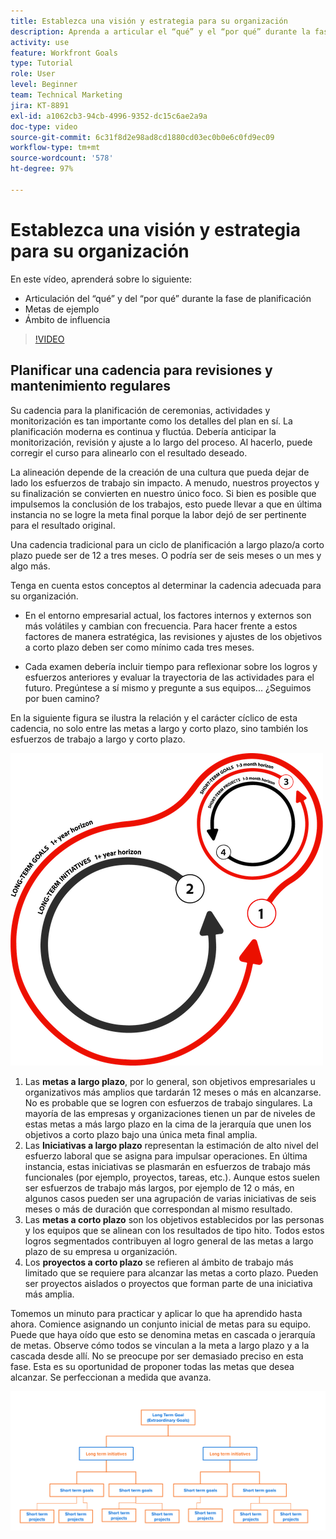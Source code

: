 ```yaml
---
title: Establezca una visión y estrategia para su organización
description: Aprenda a articular el “qué” y el “por qué” durante la fase de planificación, las metas de ejemplo y el ámbito de influencia.
activity: use
feature: Workfront Goals
type: Tutorial
role: User
level: Beginner
team: Technical Marketing
jira: KT-8891
exl-id: a1062cb3-94cb-4996-9352-dc15c6ae2a9a
doc-type: video
source-git-commit: 6c31f8d2e98ad8cd1880cd03ec0b0e6c0fd9ec09
workflow-type: tm+mt
source-wordcount: '578'
ht-degree: 97%

---
```


# Establezca una visión y estrategia para su organización

En este vídeo, aprenderá sobre lo siguiente:

* Articulación del “qué” y del “por qué” durante la fase de planificación
* Metas de ejemplo
* Ámbito de influencia

>[!VIDEO](https://video.tv.adobe.com/v/335185/?quality=12&learn=on)

## Planificar una cadencia para revisiones y mantenimiento regulares

Su cadencia para la planificación de ceremonias, actividades y monitorización es tan importante como los detalles del plan en sí. La planificación moderna es continua y fluctúa. Debería anticipar la monitorización, revisión y ajuste a lo largo del proceso. Al hacerlo, puede corregir el curso para alinearlo con el resultado deseado.

La alineación depende de la creación de una cultura que pueda dejar de lado los esfuerzos de trabajo sin impacto. A menudo, nuestros proyectos y su finalización se convierten en nuestro único foco. Si bien es posible que impulsemos la conclusión de los trabajos, esto puede llevar a que en última instancia no se logre la meta final porque la labor dejó de ser pertinente para el resultado original.

Una cadencia tradicional para un ciclo de planificación a largo plazo/a corto plazo puede ser de 12 a tres meses. O podría ser de seis meses o un mes y algo más.

Tenga en cuenta estos conceptos al determinar la cadencia adecuada para su organización.

* En el entorno empresarial actual, los factores internos y externos son más volátiles y cambian con frecuencia. Para hacer frente a estos factores de manera estratégica, las revisiones y ajustes de los objetivos a corto plazo deben ser como mínimo cada tres meses.

* Cada examen debería incluir tiempo para reflexionar sobre los logros y esfuerzos anteriores y evaluar la trayectoria de las actividades para el futuro. Pregúntese a sí mismo y pregunte a sus equipos... ¿Seguimos por buen camino?

En la siguiente figura se ilustra la relación y el carácter cíclico de esta cadencia, no solo entre las metas a largo y corto plazo, sino también los esfuerzos de trabajo a largo y corto plazo.

![Gráfico de un ciclo de ejecución estratégica](assets/02-workfront-goals-strategic-execution-cycle.png)

1. Las **metas a largo plazo**, por lo general, son objetivos empresariales u organizativos más amplios que tardarán 12 meses o más en alcanzarse. No es probable que se logren con esfuerzos de trabajo singulares. La mayoría de las empresas y organizaciones tienen un par de niveles de estas metas a más largo plazo en la cima de la jerarquía que unen los objetivos a corto plazo bajo una única meta final amplia.
1. Las **Iniciativas a largo plazo** representan la estimación de alto nivel del esfuerzo laboral que se asigna para impulsar operaciones. En última instancia, estas iniciativas se plasmarán en esfuerzos de trabajo más funcionales (por ejemplo, proyectos, tareas, etc.). Aunque estos suelen ser esfuerzos de trabajo más largos, por ejemplo de 12 o más, en algunos casos pueden ser una agrupación de varias iniciativas de seis meses o más de duración que correspondan al mismo resultado.
1. Las **metas a corto plazo** son los objetivos establecidos por las personas y los equipos que se alinean con los resultados de tipo hito. Todos estos logros segmentados contribuyen al logro general de las metas a largo plazo de su empresa u organización.
1. Los **proyectos a corto plazo** se refieren al ámbito de trabajo más limitado que se requiere para alcanzar las metas a corto plazo. Pueden ser proyectos aislados o proyectos que forman parte de una iniciativa más amplia.

<!--
Your turn graphic
-->

Tomemos un minuto para practicar y aplicar lo que ha aprendido hasta ahora. Comience asignando un conjunto inicial de metas para su equipo. Puede que haya oído que esto se denomina metas en cascada o jerarquía de metas. Observe cómo todos se vinculan a la meta a largo plazo y a la cascada desde allí. No se preocupe por ser demasiado preciso en esta fase. Esta es su oportunidad de proponer todas las metas que desea alcanzar. Se perfeccionan a medida que avanza.

![Un gráfico de asignación de metas a corto y largo plazo](assets/03-workfront-goals-goal-mapping.png)
